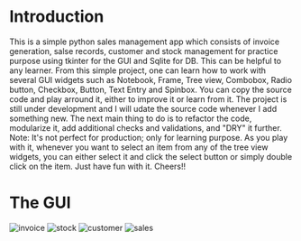# Introduction
This is a simple  python sales management app which consists of invoice generation, salse records, customer and stock management for practice purpose using tkinter for the GUI and Sqlite for DB.
This can be helpful to any learner. From this simple project, one can learn how to work with several GUI widgets such as Notebook, Frame, Tree view, Combobox, Radio button, Checkbox, Button, Text Entry and Spinbox. You can copy the source code and play arround it, either to improve it or learn from it.
The project is still under development and I will udate the source code whenever I add something new. The next main thing to do is to refactor the code, modularize it, add additional checks and validations, and "DRY" it further. Note: It's not perfect for production; only for learning purpose. As you play with it, whenever you want to select an item from any of the tree view widgets, you can either select it and click the select button or simply double click on the item.
Just have fun with it. Cheers!!

# The GUI

![invoice](https://user-images.githubusercontent.com/84599965/235351829-2f7a1c56-b82d-4856-97d9-0b819327d8d1.png)
![stock](https://user-images.githubusercontent.com/84599965/235351848-bcc94bbe-426d-4142-8cee-0044fe55112a.png)
![customer](https://user-images.githubusercontent.com/84599965/235351853-5183ebf6-9052-4c1b-b758-e380f68b4689.png)
![sales](https://user-images.githubusercontent.com/84599965/235351866-5293c8e7-3750-46f9-aac7-a8ea18d7eac0.png)
